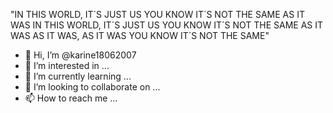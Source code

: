 "IN THIS WORLD, IT´S JUST US 
YOU KNOW IT´S NOT THE SAME AS IT WAS
IN THIS WORLD, IT´S JUST US 
YOU KNOW IT´S NOT THE SAME AS IT WAS
AS IT WAS, AS IT WAS
YOU KNOW IT´S NOT THE SAME"



- 👋 Hi, I’m @karine18062007
- 👀 I’m interested in ...
- 🌱 I’m currently learning ...
- 💞️ I’m looking to collaborate on ...
- 📫 How to reach me ...

<!---
karine18062007/karine18062007 is a ✨ special ✨ repository because its `README.md` (this file) appears on your GitHub profile.
You can click the Preview link to take a look at your changes.
--->
